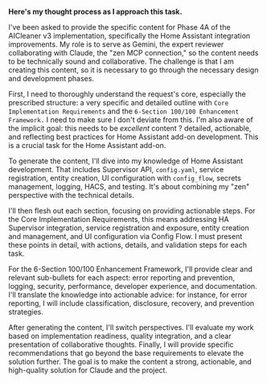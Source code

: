 **Here's my thought process as I approach this task.**

I've been asked to provide the specific content for Phase 4A of the AICleaner v3 implementation, specifically the Home Assistant integration improvements.  My role is to serve as Gemini, the expert reviewer collaborating with Claude, the "zen MCP connection," so the content needs to be technically sound and collaborative. The challenge is that I am creating this content, so it is necessary to go through the necessary design and development phases.

First, I need to thoroughly understand the request's core, especially the prescribed structure: a very specific and detailed outline with `Core Implementation Requirements` and the `6-Section 100/100 Enhancement Framework.` I need to make sure I don't deviate from this.  I'm also aware of the implicit goal: this needs to be *excellent* content ? detailed, actionable, and reflecting best practices for Home Assistant add-on development. This is a crucial task for the Home Assistant add-on.

To generate the content, I'll dive into my knowledge of Home Assistant development. That includes Supervisor API, `config.yaml`, service registration, entity creation, UI configuration with `config_flow`, secrets management, logging, HACS, and testing. It's about combining my "zen" perspective with the technical details.

I'll then flesh out each section, focusing on providing actionable steps. For the Core Implementation Requirements, this means addressing HA Supervisor integration, service registration and exposure, entity creation and management, and UI configuration via Config Flow. I must present these points in detail, with actions, details, and validation steps for each task.

For the 6-Section 100/100 Enhancement Framework, I'll provide clear and relevant sub-bullets for each aspect: error reporting and prevention, logging, security, performance, developer experience, and documentation. I'll translate the knowledge into actionable advice: for instance, for error reporting, I will include classification, disclosure, recovery, and prevention strategies.

After generating the content, I'll switch perspectives. I'll evaluate my work based on implementation readiness, quality integration, and a clear presentation of collaborative thoughts. Finally, I will provide specific recommendations that go beyond the base requirements to elevate the solution further. The goal is to make the content a strong, actionable, and high-quality solution for Claude and the project.
